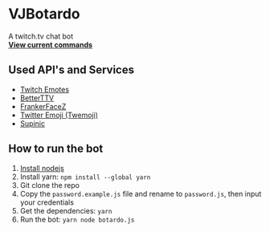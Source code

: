 # VJBotardo

A twitch.tv chat bot  
[__View current commands__](https://gist.github.com/VJ-Duardo/ee90088cb8b8aeec623a6092eaaa38bb)  

## Used API's and Services
* [Twitch Emotes](https://twitchemotes.com/apidocs)
* [BetterTTV](https://betterttv.com/)
* [FrankerFaceZ](https://frankerfacez.com/developers)
* [Twitter Emoji (Twemoji)](https://github.com/twitter/twemoji)
* [Supinic](https://supinic.com/api/)

## How to run the bot
1. [Install nodejs](https://github.com/nodesource/distributions/blob/master/README.md#installation-instructions)
2. Install yarn: `npm install --global yarn`
3. Git clone the repo
4. Copy the `password.example.js` file and rename to `password.js`, then input your credentials
5. Get the dependencies: `yarn`
6. Run the bot: `yarn node botardo.js`
